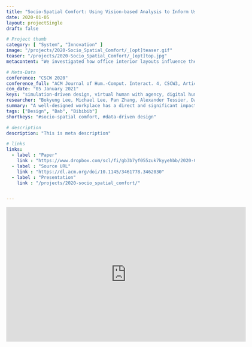 ```yaml
---
title: "Socio-Spatial Comfort: Using Vision-based Analysis to Inform User-Centred Human-Building Interactions"
date: 2020-01-05
layout: projectSingle
draft: false

# Project thumb
category: [ "System", "Innovation" ]
image: "/projects/2020-Socio_Spatial_Comfort/_[opt]teaser.gif"
teaser: "/projects/2020-Socio_Spatial_Comfort/_[opt]top.jpg"
metacontent: "We investigated how office interior layouts influence the way we socially experience office buildings. Using the real-world vision data, we propose the concepts of socio-spatial comfort: social buffers, privacy buffers, and varying proxemics to inform a user-centered way of designing human building interactions and architecture."

# Meta-Data
conference: "CSCW 2020"
conference_full: "ACM Journal of Hum.-Comput. Interact. 4, CSCW3, Article 238"
con_date: "05 January 2021"
keys: "simulation-driven design, virtual human with agency, digital human"
researcher: "Bokyung Lee, Michael Lee, Pan Zhang, Alexander Tessier, Daniel Saakes, and Azam Khan"
summary: "A well-designed workplace has a direct and significant impact on our work experiences and productivity. In this paper, we investigate how office interior layouts influence the way we socially experience office buildings. We extend the previous work that examined static social formations of office workers by looking at their dynamic movements during informal desk visiting interactions. With a month of video data collected in the office, we implemented a vision-based analysis system that enables us to examine how people occupy space in social contexts in relation to desk configurations. The results showed that both social territoriality and approach path highlight social comfort in human-building interactions, which are different from efficiency or path optimization. From these findings, we propose the concepts of socio-spatial comfort: social buffers, privacy buffers, and varying proxemics to inform a user-centered way of designing human building interactions and architecture."
tags: ["Design", "Bab", "Bibibib"]
shortkeys: "#socio-spatial comfort, #data-driven design"

# description
description: "This is meta description"

# links
links:
  - label : "Paper"
    link : "https://www.dropbox.com/scl/fi/gb3b7yf055zuk7kyyehbb/2020-CSCW.pdf?rlkey=0lo5vwludhp2edhsw47zyfj8i&dl=0"
  - label : "Source URL"
    link : "https://dl.acm.org/doi/10.1145/3461778.3462030"
  - label : "Presentation"
    link : "/projects/2020-socio_spatial_comfort/"


---
```



<iframe title="vimeo-player" src="https://player.vimeo.com/video/512703693?h=ef8f60c403" width="640" height="360" frameborder="0"    allowfullscreen></iframe>